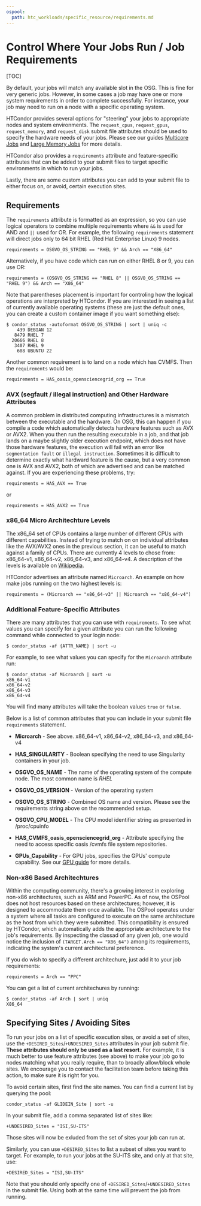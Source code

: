 ```yaml
---
ospool:
  path: htc_workloads/specific_resource/requirements.md
---
```


Control Where Your Jobs Run / Job Requirements 
====================================

[TOC]

By default, your jobs will match any available slot in the OSG. This is fine
for very generic jobs. However, in some cases a job may have one or more system
requirements in order to complete successfully. For instance, your job may need to run
on a node with a specific operating system.

HTCondor provides several options for "steering" your jobs to appropriate
nodes and system environments. The `request_cpus`, `request_gpus`, `request_memory`, and `request_disk`
submit file attributes should be used to specify the hardware needs of your jobs.
Please see our guides [Multicore Jobs](../../../htc_workloads/specific_resource/multicore-jobs/) and [Large Memory Jobs](../../../htc_workloads/specific_resource/large-memory-jobs/)
for more details.

HTCondor also provides a `requirements` attribute and feature-specific
attributes that can be added to your submit files to target specific environments in
which to run your jobs. 

Lastly, there are some custom attributes you can add to your submit file to
either focus on, or avoid, certain execution sites.

## Requirements

The `requirements` attribute is formatted as an expression, so you can use logical
operators to combine multiple requirements where `&&` is used for AND and
`||` used for OR. For example, the following `requirements` statement will direct
jobs only to 64 bit RHEL (Red Hat Enterprise Linux) 9 nodes.

    requirements = OSGVO_OS_STRING == "RHEL 9" && Arch == "X86_64"

Alternatively, if you have code which can run on either RHEL 8 or 9, you can use OR:

    requirements = (OSGVO_OS_STRING == "RHEL 8" || OSGVO_OS_STRING == "RHEL 9") && Arch == "X86_64"

Note that parentheses placement is important for controling how the logical operations
are interpreted by HTCondor. If you are interested in seeing a list of currently
available operating systems (these are just the default ones, you can create a custom
container image if you want something else):

    $ condor_status -autoformat OSGVO_OS_STRING | sort | uniq -c
        439 DEBIAN 12
       8479 RHEL 7
      20666 RHEL 8
       3407 RHEL 9
        608 UBUNTU 22
 
Another common requirement is to land on a node which has CVMFS.
Then the `requirements` would be:

    requirements = HAS_oasis_opensciencegrid_org == True

### AVX (segfault / illegal instruction) and Other Hardware Attributes

A common problem in distributed computing infrastructures is a mismatch between
the executable and the hardware. On OSG, this can happen if you compile a code
which automatically detects hardware features such as AVX or AVX2. When you then
run the resulting executable in a job, and that job lands on a maybe slightly
older execution endpoint, which does not have those hardware features, the
execution will fail with an error like `segmentation fault` or
`illegal instruction`. Sometimes it is difficult to determine exactly what
hardward feature is the cause, but a very common one is AVX and AVX2, both of
which are advertised and can be matched against. If you are experiencing these
problems, try:

    requirements = HAS_AVX == True

or

    requirements = HAS_AVX2 == True


### x86\_64 Micro Architechture Levels

The x86\_64 set of CPUs contains a large number of different CPUs with 
different capabilities. Instead of trying to match on on individual attributes
like the AVX/AVX2 ones in the previous section, it can be useful to match
against a family of CPUs. There are currently 4 levels to chose from:
x86\_64-v1, x86\_64-v2, x86\_64-v3, and x86\_64-v4. A description of the levels
is available on [Wikipedia](https://en.wikipedia.org/wiki/X86-64#Microarchitecture_levels).

HTCondor advertises an attribute named `Microarch`. An example on how make jobs
running on the two highest levels is:

    requirements = (Microarch == "x86_64-v3" || Microarch == "x86_64-v4")


### Additional Feature-Specific Attributes

There are many attributes that you can use with `requirements`. To see what values
you can specify for a given attribute you can run the following command while
connected to your login node:

    $ condor_status -af {ATTR_NAME} | sort -u

For example, to see what values you can specify for the `Microarch` attribute run:

    $ condor_status -af Microarch | sort -u
    x86_64-v1
    x86_64-v2
    x86_64-v3
    x86_64-v4

You will find many attributes will take the boolean values `true` or `false`.

Below is a list of common attributes that you can include in your submit file `requirements` statement. 

- **Microarch** - See above. x86\_64-v1, x86\_64-v2, x86\_64-v3, and x86\_64-v4

- **HAS_SINGULARITY** - Boolean specifying the need to use Singularity containers in your job.

- **OSGVO_OS_NAME** - The name of the operating system of the compute node. 
  The most common name is _RHEL_

- **OSGVO_OS_VERSION** - Version of the operating system

- **OSGVO_OS_STRING** - Combined OS name and version. Please see the
  requirements string above on the recommended setup.

- **OSGVO_CPU_MODEL** - The CPU model identifier string as presented in
  /proc/cpuinfo

- **HAS_CVMFS_oasis_opensciencegrid_org** - Attribute specifying
  the need to access specific oasis /cvmfs file system repositories.

- **GPUs_Capability** - For GPU jobs, specifies the GPUs' compute capability.
  See our [GPU guide](../../../htc_workloads/specific_resource/gpu-jobs/) for more details.


### Non-x86 Based Architechtures

Within the computing community, there's a growing interest in exploring
non-x86 architectures, such as ARM and PowerPC. As of now, the OSPool
does not host resources based on these architectures; however, it
is designed to accommodate them once available. The OSPool operates
under a system where all tasks are configured to execute on the
same architecture as the host from which they were submitted. This
compatibility is ensured by HTCondor, which automatically adds the
appropriate architecture to the job's requirements. By inspecting the
classad of any given job, one would notice the inclusion of
`(TARGET.Arch == "X86_64")` among its requirements, indicating the
system's current architectural preference.

If you do wish to specify a different architechure, just add it to
your job requirements:

    requirements = Arch == "PPC"

You can get a list of current architechures by running:

    $ condor_status -af Arch | sort | uniq
    X86_64


## Specifying Sites / Avoiding Sites

To run your jobs on a list of specific execution sites, or avoid a set of 
sites, use the `+DESIRED_Sites`/`+UNDESIRED_Sites` attributes in your job
submit file. **These attributes should only be used as a last resort.** For
example, it is much better to use feature attributes (see above) to make
your job go to nodes matching what you really require, than to broadly
allow/block whole sites. We encourage you to contact the facilitation team before taking this action, to make sure it is right for you. 

To avoid certain sites, first find the site names. You can find a 
current list by querying the pool:

    condor_status -af GLIDEIN_Site | sort -u

In your submit file, add a comma separated list of sites like:

    +UNDESIRED_Sites = "ISI,SU-ITS"

Those sites will now be exluded from the set of sites your job can
run at.

Similarly, you can use `+DESIRED_Sites` to list a subset of sites
you want to target. For example, to run your jobs at the SU-ITS site,
and only at that site, use:


    +DESIRED_Sites = "ISI,SU-ITS"

Note that you should only specify one of `+DESIRED_Sites`/`+UNDESIRED_Sites`
in the submit file. Using both at the same time will prevent the job from
running.
